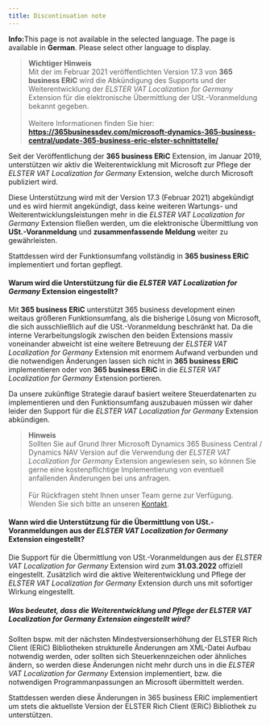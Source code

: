 ```yaml
---
title: Discontinuation note
---
```


<div class="alert alert-info">
    <i class="fa-duotone fa-thin fa-lightbulb fa-lg" style="--fa-secondary-color: #00b7c3; --fa-primary-color: #111111;"></i> <strong>Info:</strong>This page is not available in the selected language. The page is available in <b>German</b>. Please select other language to display.
</div>

>**Wichtiger Hinweis**<br>Mit der im Februar 2021 veröffentlichten Version 17.3 von **365 business ERiC** wird die Abkündigung des Supports und der Weiterentwicklung der *ELSTER VAT Localization for Germany* Extension für die elektronische Übermittlung der USt.-Voranmeldung bekannt gegeben.<br><br>Weitere Informationen finden Sie hier: **https://365businessdev.com/microsoft-dynamics-365-business-central/update-365-business-eric-elster-schnittstelle/** 

Seit der Veröffentlichung der **365 business ERiC** Extension, im Januar 2019, unterstützen wir aktiv die Weiterentwicklung mit Microsoft zur Pflege der *ELSTER VAT Localization for Germany* Extension, welche durch Microsoft publiziert wird.

Diese Unterstützung wird mit der Version 17.3 (Februar 2021) abgekündigt und es wird hiermit angekündigt, dass keine weiteren Wartungs- und Weiterentwicklungsleistungen mehr in die *ELSTER VAT Localization for Germany* Extension fließen werden, um die elektronische Übermittlung von **USt.-Voranmeldung** und **zusammenfassende Meldung** weiter zu gewährleisten.

Stattdessen wird der Funktionsumfang vollständig in **365 business ERiC** implementiert und fortan gepflegt.

#### Warum wird die Unterstützung für die *ELSTER VAT Localization for Germany* Extension eingestellt?

Mit **365 business ERiC** unterstützt 365 business development einen weitaus größeren Funktionsumfang, als die bisherige Lösung von Microsoft, die sich ausschließlich auf die USt.-Voranmeldung beschränkt hat.
Da die interne Verarbeitungslogik zwischen den beiden Extensions massiv voneinander abweicht ist eine weitere Betreuung der *ELSTER VAT Localization for Germany* Extension mit enormem Aufwand verbunden und die notwendigen Änderungen lassen sich nicht in **365 business ERiC** implementieren oder von **365 business ERiC** in die *ELSTER VAT Localization for Germany* Extension portieren.

Da unsere zukünftige Strategie darauf basiert weitere Steuerdatenarten zu implementieren und den Funktionsumfang auszubauen müssen wir daher leider den Support für die *ELSTER VAT Localization for Germany* Extension abkündigen.

>**Hinweis**<br>Sollten Sie auf Grund Ihrer Microsoft Dynamics 365 Business Central / Dynamics NAV Version auf die Verwendung der *ELSTER VAT Localization for Germany* Extension angewiesen sein, so können Sie gerne eine kostenpflichtige Implementierung von eventuell anfallenden Änderungen bei uns anfragen.<br><br>Für Rückfragen steht Ihnen unser Team gerne zur Verfügung. Wenden Sie sich bitte an unseren [Kontakt](https://365businessdev.com/kontakt).

#### Wann wird die Unterstützung für die Übermittlung von USt.-Voranmeldungen aus der *ELSTER VAT Localization for Germany* Extension eingestellt?

Die Support für die Übermittlung von USt.-Voranmeldungen aus der *ELSTER VAT Localization for Germany* Extension wird zum **31.03.2022** offiziell eingestellt. Zusätzlich wird die aktive Weiterentwicklung und Pflege der *ELSTER VAT Localization for Germany* Extension durch uns mit sofortiger Wirkung eingestellt.

##### Was bedeutet, dass die Weiterentwicklung und Pflege der *ELSTER VAT Localization for Germany* Extension eingestellt wird?

Sollten bspw. mit der nächsten Mindestversionserhöhung der ELSTER Rich Client (ERiC) Bibliotheken strukturelle Änderungen am XML-Datei Aufbau notwendig werden, oder sollten sich Steuerkennzeichen oder ähnliches ändern, so werden diese Änderungen nicht mehr durch uns in die *ELSTER VAT Localization for Germany* Extension implementiert, bzw. die notwendigen Programmanpassungen an Microsoft übermittelt werden.

Stattdessen werden diese Änderungen in 365 business ERiC implementiert um stets die aktuellste Version der ELSTER Rich Client (ERiC) Bibliothek zu unterstützen.